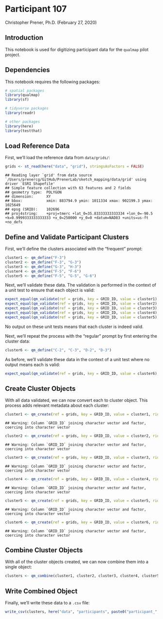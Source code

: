 Participant 107
================
Christopher Prener, Ph.D.
(February 27, 2020)

## Introduction

This notebook is used for digitizing participant data for the `qualmap`
pilot project.

## Dependencies

This notebook requires the following packages:

``` r
# spatial packages
library(qualmap)
library(sf)

# tidyverse packages
library(readr)

# other packages
library(here)
library(testthat)
```

## Load Reference Data

First, we’ll load the reference data from
    `data/grids/`:

``` r
grids <- st_read(here("data", "grid"), stringsAsFactors = FALSE)
```

    ## Reading layer `grid' from data source `/Users/prenercg/GitHub/PrenerLab/sketch_mapping/data/grid' using driver `ESRI Shapefile'
    ## Simple feature collection with 63 features and 2 fields
    ## geometry type:  POLYGON
    ## dimension:      XY
    ## bbox:           xmin: 883794.9 ymin: 1011334 xmax: 902199.3 ymax: 1025649
    ## epsg (SRID):    102696
    ## proj4string:    +proj=tmerc +lat_0=35.83333333333334 +lon_0=-90.5 +k=0.9999333333333333 +x_0=250000 +y_0=0 +datum=NAD83 +units=us-ft +no_defs

## Define and Validate Participant Clusters

First, we’ll define the clusters associated with the “frequent” prompt:

``` r
cluster1 <- qm_define("F-3")
cluster2 <- qm_define("F-3", "G-3")
cluster3 <- qm_define("G-3", "H-3")
cluster4 <- qm_define("F-5", "F-6")
cluster5 <- qm_define("F-5", "G-5", "G-6")
```

Next, we’ll validate these data. The validation is performed in the
context of a unit test to ensure that each object is
valid:

``` r
expect_equal(qm_validate(ref = grids, key = GRID_ID, value = cluster1), TRUE)
expect_equal(qm_validate(ref = grids, key = GRID_ID, value = cluster2), TRUE)
expect_equal(qm_validate(ref = grids, key = GRID_ID, value = cluster3), TRUE)
expect_equal(qm_validate(ref = grids, key = GRID_ID, value = cluster4), TRUE)
expect_equal(qm_validate(ref = grids, key = GRID_ID, value = cluster5), TRUE)
```

No output on these unit tests means that each cluster is indeed valid.

Next, we’ll repeat the process with the “regular” prompt by first
entering the cluster data:

``` r
cluster6 <- qm_define("C-2", "C-3", "D-2", "D-3")
```

As before, we’ll validate these data in the context of a unit test where
no output means each is
valid:

``` r
expect_equal(qm_validate(ref = grids, key = GRID_ID, value = cluster6), TRUE)
```

## Create Cluster Objects

With all data validated, we can now convert each to cluster object. This
process adds relevant metadata about each
cluster:

``` r
cluster1 <- qm_create(ref = grids, key = GRID_ID, value = cluster1, rid = params$pid, cid = 1, category = "frequent")
```

    ## Warning: Column `GRID_ID` joining character vector and factor, coercing into character vector

``` r
cluster2 <- qm_create(ref = grids, key = GRID_ID, value = cluster2, rid = params$pid, cid = 2, category = "frequent")
```

    ## Warning: Column `GRID_ID` joining character vector and factor, coercing into character vector

``` r
cluster3 <- qm_create(ref = grids, key = GRID_ID, value = cluster3, rid = params$pid, cid = 3, category = "frequent")
```

    ## Warning: Column `GRID_ID` joining character vector and factor, coercing into character vector

``` r
cluster4 <- qm_create(ref = grids, key = GRID_ID, value = cluster4, rid = params$pid, cid = 4, category = "frequent")
```

    ## Warning: Column `GRID_ID` joining character vector and factor, coercing into character vector

``` r
cluster5 <- qm_create(ref = grids, key = GRID_ID, value = cluster5, rid = params$pid, cid = 5, category = "frequent")
```

    ## Warning: Column `GRID_ID` joining character vector and factor, coercing into character vector

``` r
cluster6 <- qm_create(ref = grids, key = GRID_ID, value = cluster6, rid = params$pid, cid = 6, category = "regular")
```

    ## Warning: Column `GRID_ID` joining character vector and factor, coercing into character vector

## Combine Cluster Objects

With all of the cluster objects created, we can now combine them into a
single
object:

``` r
clusters <- qm_combine(cluster1, cluster2, cluster3, cluster4, cluster5, cluster6)
```

## Write Combined Object

Finally, we’ll write these data to a `.csv`
file:

``` r
write_csv(clusters, here("data", "participants", paste0("participant_", params$pid, ".csv")))
```
